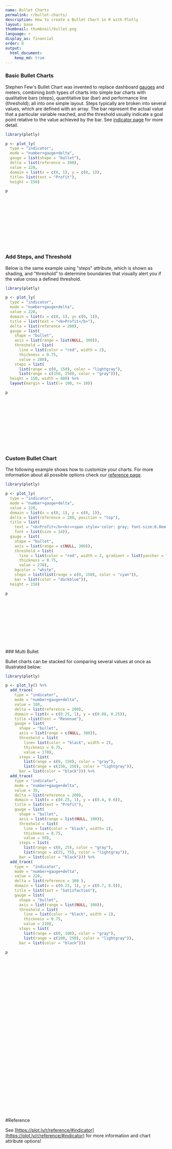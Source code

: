 ```yaml
---
name: Bullet Charts
permalink: r/bullet-charts/
description: How to create a Bullet Chart in R with Plotly
layout: base
thumbnail: thumbnail/bullet.png
language: r
display_as: financial
order: 8
output:
  html_document:
    keep_md: true
---
```



### Basic Bullet Charts

  Stephen Few's Bullet Chart was invented to replace dashboard [gauges](https://plot.ly/r/gauge-charts/) and meters, combining both types of charts into simple bar charts with qualitative bars (steps), quantitative bar (bar) and performance line (threshold); all into one simple layout.
  Steps typically are broken into several values, which are defined with an array. The bar represent the actual value that a particular variable reached, and the threshold usually indicate a goal point relative to the value achieved by the bar. See [indicator page](https://plot.ly/r/gauge-charts/) for more detail.


```r
library(plotly)

p <- plot_ly(
  type = "indicator",
  mode = "number+gauge+delta",
  gauge = list(shape = "bullet"),
  delta = list(reference = 300),
  value = 220,
  domain = list(x = c(0, 1), y = c(0, 1)),
  title= list(text = "Profit"),
  height = 150)

p
```

<div id="htmlwidget-bbe2c6d1d653238d0955" style="width:672px;height:150px;" class="plotly html-widget"></div>
<script type="application/json" data-for="htmlwidget-bbe2c6d1d653238d0955">{"x":{"visdat":{"43575a460435":["function () ","plotlyVisDat"]},"cur_data":"43575a460435","attrs":{"43575a460435":{"mode":"number+gauge+delta","gauge":{"shape":"bullet"},"delta":{"reference":300},"value":220,"domain":{"x":[0,1],"y":[0,1]},"title":{"text":"Profit"},"alpha_stroke":1,"sizes":[10,100],"spans":[1,20],"type":"indicator"}},"layout":{"height":150,"margin":{"b":40,"l":60,"t":25,"r":10},"hovermode":"closest","showlegend":false},"source":"A","config":{"showSendToCloud":false},"data":[{"mode":"number+gauge+delta","gauge":{"shape":"bullet"},"delta":{"reference":300},"value":220,"domain":{"x":[0,1],"y":[0,1]},"title":{"text":"Profit"},"type":"indicator","frame":null}],"highlight":{"on":"plotly_click","persistent":false,"dynamic":false,"selectize":false,"opacityDim":0.2,"selected":{"opacity":1},"debounce":0},"shinyEvents":["plotly_hover","plotly_click","plotly_selected","plotly_relayout","plotly_brushed","plotly_brushing","plotly_clickannotation","plotly_doubleclick","plotly_deselect","plotly_afterplot","plotly_sunburstclick"],"base_url":"https://plot.ly"},"evals":[],"jsHooks":[]}</script>

### Add Steps, and Threshold

Below is the same example using "steps" attribute, which is shown as shading, and "threshold" to determine boundaries that visually alert you if the value cross a defined threshold.


```r
library(plotly)

p <- plot_ly(
  type = "indicator",
  mode = "number+gauge+delta",
  value = 220,
  domain = list(x = c(0, 1), y= c(0, 1)),
  title = list(text = "<b>Profit</b>"),
  delta = list(reference = 200),
  gauge = list(
    shape = "bullet",
    axis = list(range = list(NULL, 300)),
    threshold = list(
      line = list(color = "red", width = 2),
      thickness = 0.75,
      value = 280),
    steps = list(
      list(range = c(0, 150), color = "lightgray"),
      list(range = c(150, 250), color = "gray"))),
  height = 150, width = 600) %>%
  layout(margin = list(l= 100, r= 10))

p
```

<div id="htmlwidget-7792776813d98bcf2d5b" style="width:600px;height:150px;" class="plotly html-widget"></div>
<script type="application/json" data-for="htmlwidget-7792776813d98bcf2d5b">{"x":{"visdat":{"43573ac30db7":["function () ","plotlyVisDat"]},"cur_data":"43573ac30db7","attrs":{"43573ac30db7":{"mode":"number+gauge+delta","value":220,"domain":{"x":[0,1],"y":[0,1]},"title":{"text":"<b>Profit<\/b>"},"delta":{"reference":200},"gauge":{"shape":"bullet","axis":{"range":[null,300]},"threshold":{"line":{"color":"red","width":2},"thickness":0.75,"value":280},"steps":[{"range":[0,150],"color":"lightgray"},{"range":[150,250],"color":"gray"}]},"alpha_stroke":1,"sizes":[10,100],"spans":[1,20],"type":"indicator"}},"layout":{"width":600,"height":150,"margin":{"b":40,"l":100,"t":25,"r":10},"hovermode":"closest","showlegend":false},"source":"A","config":{"showSendToCloud":false},"data":[{"mode":"number+gauge+delta","value":220,"domain":{"x":[0,1],"y":[0,1]},"title":{"text":"<b>Profit<\/b>"},"delta":{"reference":200},"gauge":{"shape":"bullet","axis":{"range":[[],300]},"threshold":{"line":{"color":"red","width":2},"thickness":0.75,"value":280},"steps":[{"range":[0,150],"color":"lightgray"},{"range":[150,250],"color":"gray"}]},"type":"indicator","frame":null}],"highlight":{"on":"plotly_click","persistent":false,"dynamic":false,"selectize":false,"opacityDim":0.2,"selected":{"opacity":1},"debounce":0},"shinyEvents":["plotly_hover","plotly_click","plotly_selected","plotly_relayout","plotly_brushed","plotly_brushing","plotly_clickannotation","plotly_doubleclick","plotly_deselect","plotly_afterplot","plotly_sunburstclick"],"base_url":"https://plot.ly"},"evals":[],"jsHooks":[]}</script>

### Custom Bullet Chart

The following example shows how to customize your charts. For more information about all possible options check our [reference page](https://plot.ly/r/reference/#indicator).


```r
library(plotly)

p <- plot_ly(
  type = "indicator",
  mode = "number+gauge+delta",
  value = 220,
  domain = list(x = c(0, 1), y = c(0, 1)),
  delta = list(reference = 280, position = "top"),
  title = list(
    text = "<b>Profit</b><br><span style='color: gray; font-size:0.8em'>U.S. $</span>",
    font = list(size = 14)),
  gauge = list(
    shape = "bullet",
    axis = list(range = c(NULL, 300)),
    threshold = list(
      line = list(color = "red", width = 2, gradient = list(yanchor = "vertical")),
      thickness = 0.75,
      value = 270),
    bgcolor = "white",
    steps = list(list(range = c(0, 150), color = "cyan")),
    bar = list(color = "darkblue")),
  height = 150)

p
```

<div id="htmlwidget-41db7abc3f9173d56012" style="width:672px;height:150px;" class="plotly html-widget"></div>
<script type="application/json" data-for="htmlwidget-41db7abc3f9173d56012">{"x":{"visdat":{"4357353b5ce4":["function () ","plotlyVisDat"]},"cur_data":"4357353b5ce4","attrs":{"4357353b5ce4":{"mode":"number+gauge+delta","value":220,"domain":{"x":[0,1],"y":[0,1]},"delta":{"reference":280,"position":"top"},"title":{"text":"<b>Profit<\/b><br><span style='color: gray; font-size:0.8em'>U.S. $<\/span>","font":{"size":14}},"gauge":{"shape":"bullet","axis":{"range":300},"threshold":{"line":{"color":"red","width":2,"gradient":{"yanchor":"vertical"}},"thickness":0.75,"value":270},"bgcolor":"white","steps":[{"range":[0,150],"color":"cyan"}],"bar":{"color":"darkblue"}},"alpha_stroke":1,"sizes":[10,100],"spans":[1,20],"type":"indicator"}},"layout":{"height":150,"margin":{"b":40,"l":60,"t":25,"r":10},"hovermode":"closest","showlegend":false},"source":"A","config":{"showSendToCloud":false},"data":[{"mode":"number+gauge+delta","value":220,"domain":{"x":[0,1],"y":[0,1]},"delta":{"reference":280,"position":"top"},"title":{"text":"<b>Profit<\/b><br><span style='color: gray; font-size:0.8em'>U.S. $<\/span>","font":{"size":14}},"gauge":{"shape":"bullet","axis":{"range":300},"threshold":{"line":{"color":"red","width":2,"gradient":{"yanchor":"vertical"}},"thickness":0.75,"value":270},"bgcolor":"white","steps":[{"range":[0,150],"color":"cyan"}],"bar":{"color":"darkblue"}},"type":"indicator","frame":null}],"highlight":{"on":"plotly_click","persistent":false,"dynamic":false,"selectize":false,"opacityDim":0.2,"selected":{"opacity":1},"debounce":0},"shinyEvents":["plotly_hover","plotly_click","plotly_selected","plotly_relayout","plotly_brushed","plotly_brushing","plotly_clickannotation","plotly_doubleclick","plotly_deselect","plotly_afterplot","plotly_sunburstclick"],"base_url":"https://plot.ly"},"evals":[],"jsHooks":[]}</script>
### Multi Bullet

Bullet charts can be stacked for comparing several values at once as illustrated below:


```r
library(plotly)

p <- plot_ly() %>%
  add_trace(
    type = "indicator",
    mode = "number+gauge+delta",
    value = 180,
    delta = list(reference = 200),
    domain = list(x = c(0.25, 1), y = c(0.08, 0.25)),
    title =list(text = "Revenue"),
    gauge = list(
      shape = "bullet",
      axis = list(range = c(NULL, 300)),
      threshold = list(
        line= list(color = "black", width = 2),
        thickness = 0.75,
        value = 170),
      steps = list(
        list(range = c(0, 150), color = "gray"),
        list(range = c(150, 250), color = "lightgray")),
      bar = list(color = "black"))) %>%
  add_trace(
    type = "indicator",
    mode = "number+gauge+delta",
    value = 35,
    delta = list(reference = 200),
    domain = list(x = c(0.25, 1), y = c(0.4, 0.6)),
    title = list(text = "Profit"),
    gauge = list(
      shape = "bullet",
      axis = list(range = list(NULL, 100)),
      threshold = list(
        line = list(color = "black", width= 2),
        thickness = 0.75,
        value = 50),
      steps = list(
        list(range = c(0, 25), color = "gray"),
        list(range = c(25, 75), color = "lightgray")),
      bar = list(color = "black"))) %>%
  add_trace(
    type =  "indicator",
    mode = "number+gauge+delta",
    value = 220,
    delta = list(reference = 300 ),
    domain = list(x = c(0.25, 1), y = c(0.7, 0.9)),
    title = list(text = "Satisfaction"),
    gauge = list(
      shape = "bullet",
      axis = list(range = list(NULL, 300)),
      threshold = list(
        line = list(color = "black", width = 2),
        thickness = 0.75,
        value = 210),
      steps = list(
        list(range = c(0, 100), color = "gray"),
        list(range = c(100, 250), color = "lightgray")),
      bar = list(color = "black")))

p
```

<div id="htmlwidget-4550d8d5539c0dd56e09" style="width:672px;height:480px;" class="plotly html-widget"></div>
<script type="application/json" data-for="htmlwidget-4550d8d5539c0dd56e09">{"x":{"visdat":{"43575200ffae":["function () ","plotlyVisDat"]},"cur_data":"43575200ffae","attrs":{"43575200ffae":{"alpha_stroke":1,"sizes":[10,100],"spans":[1,20],"type":"indicator","mode":"number+gauge+delta","value":180,"delta":{"reference":200},"domain":{"x":[0.25,1],"y":[0.08,0.25]},"title":{"text":"Revenue"},"gauge":{"shape":"bullet","axis":{"range":300},"threshold":{"line":{"color":"black","width":2},"thickness":0.75,"value":170},"steps":[{"range":[0,150],"color":"gray"},{"range":[150,250],"color":"lightgray"}],"bar":{"color":"black"}},"inherit":true},"43575200ffae.1":{"alpha_stroke":1,"sizes":[10,100],"spans":[1,20],"type":"indicator","mode":"number+gauge+delta","value":35,"delta":{"reference":200},"domain":{"x":[0.25,1],"y":[0.4,0.6]},"title":{"text":"Profit"},"gauge":{"shape":"bullet","axis":{"range":[null,100]},"threshold":{"line":{"color":"black","width":2},"thickness":0.75,"value":50},"steps":[{"range":[0,25],"color":"gray"},{"range":[25,75],"color":"lightgray"}],"bar":{"color":"black"}},"inherit":true},"43575200ffae.2":{"alpha_stroke":1,"sizes":[10,100],"spans":[1,20],"type":"indicator","mode":"number+gauge+delta","value":220,"delta":{"reference":300},"domain":{"x":[0.25,1],"y":[0.7,0.9]},"title":{"text":"Satisfaction"},"gauge":{"shape":"bullet","axis":{"range":[null,300]},"threshold":{"line":{"color":"black","width":2},"thickness":0.75,"value":210},"steps":[{"range":[0,100],"color":"gray"},{"range":[100,250],"color":"lightgray"}],"bar":{"color":"black"}},"inherit":true}},"layout":{"margin":{"b":40,"l":60,"t":25,"r":10},"hovermode":"closest","showlegend":true},"source":"A","config":{"showSendToCloud":false},"data":[{"type":"indicator","mode":"number+gauge+delta","value":180,"delta":{"reference":200},"domain":{"x":[0.25,1],"y":[0.08,0.25]},"title":{"text":"Revenue"},"gauge":{"shape":"bullet","axis":{"range":300},"threshold":{"line":{"color":"black","width":2},"thickness":0.75,"value":170},"steps":[{"range":[0,150],"color":"gray"},{"range":[150,250],"color":"lightgray"}],"bar":{"color":"black"}},"frame":null},{"type":"indicator","mode":"number+gauge+delta","value":35,"delta":{"reference":200},"domain":{"x":[0.25,1],"y":[0.4,0.6]},"title":{"text":"Profit"},"gauge":{"shape":"bullet","axis":{"range":[[],100]},"threshold":{"line":{"color":"black","width":2},"thickness":0.75,"value":50},"steps":[{"range":[0,25],"color":"gray"},{"range":[25,75],"color":"lightgray"}],"bar":{"color":"black"}},"frame":null},{"type":"indicator","mode":"number+gauge+delta","value":220,"delta":{"reference":300},"domain":{"x":[0.25,1],"y":[0.7,0.9]},"title":{"text":"Satisfaction"},"gauge":{"shape":"bullet","axis":{"range":[[],300]},"threshold":{"line":{"color":"black","width":2},"thickness":0.75,"value":210},"steps":[{"range":[0,100],"color":"gray"},{"range":[100,250],"color":"lightgray"}],"bar":{"color":"black"}},"frame":null}],"highlight":{"on":"plotly_click","persistent":false,"dynamic":false,"selectize":false,"opacityDim":0.2,"selected":{"opacity":1},"debounce":0},"shinyEvents":["plotly_hover","plotly_click","plotly_selected","plotly_relayout","plotly_brushed","plotly_brushing","plotly_clickannotation","plotly_doubleclick","plotly_deselect","plotly_afterplot","plotly_sunburstclick"],"base_url":"https://plot.ly"},"evals":[],"jsHooks":[]}</script>

#Reference

See [https://plot.ly/r/reference/#indicator](https://plot.ly/r/reference/#indicator) for more information and chart attribute options!
